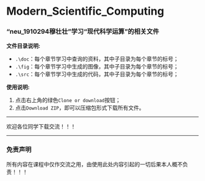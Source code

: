 # Modern_Scientific_Computing
### “neu_1910294穆壮壮”学习“现代科学运算”的相关文件
**文件目录说明:**
- `.\doc`：每个章节学习中查询的资料，其中子目录为每个章节的标号；
- `.\fig`：每个章节学习中生成的图像，其中子目录为每个章节的标号；
- `.\src`：每个章节学习中生成的代码，其中子目录为每个章节的标号；

**使用说明:**
1. 点击右上角的绿色`Clone or download`按钮；
2. 点击`Download ZIP`，即可以压缩包形式下载所有文件。
___
欢迎各位同学下载交流！！！
___
### 免责声明
所有内容在课程中仅作交流之用，由使用此处内容引起的一切后果本人概不负责！！！
